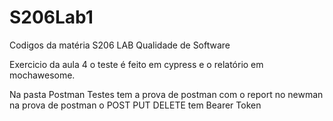 # S206Lab1
Codigos da matéria S206 LAB Qualidade de Software

Exercicio da aula 4 o teste é feito em cypress e o relatório em mochawesome.

Na pasta Postman Testes tem a prova de postman com o report no newman
na prova de postman o POST PUT DELETE tem Bearer Token
